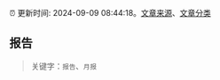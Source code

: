 :alarm_clock: 更新时间: 2024-09-09 08:44:18。[文章来源](/README.md)、[文章分类](/TAGS.md)

## 报告


> 关键字：`报告`、`月报`



